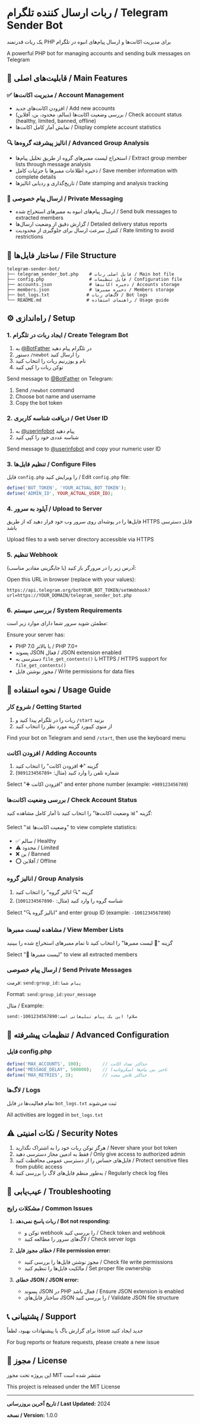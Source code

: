 # ربات ارسال کننده تلگرام / Telegram Sender Bot

یک ربات قدرتمند PHP برای مدیریت اکانت‌ها و ارسال پیام‌های انبوه در تلگرام

A powerful PHP bot for managing accounts and sending bulk messages on Telegram

## 🚀 قابلیت‌های اصلی / Main Features

### ✅ مدیریت اکانت‌ها / Account Management
- افزودن اکانت‌های جدید / Add new accounts
- بررسی وضعیت اکانت‌ها (سالم، محدود، بن، آفلاین) / Check account status (healthy, limited, banned, offline)
- نمایش آمار کامل اکانت‌ها / Display complete account statistics

### 🔍 انالیز پیشرفته گروه‌ها / Advanced Group Analysis
- استخراج لیست ممبرهای گروه از طریق تحلیل پیام‌ها / Extract group member lists through message analysis
- ذخیره اطلاعات ممبرها با جزئیات کامل / Save member information with complete details
- تاریخ‌گذاری و ردیابی انالیزها / Date stamping and analysis tracking

### 📨 ارسال پیام خصوصی / Private Messaging
- ارسال پیام‌های انبوه به ممبرهای استخراج شده / Send bulk messages to extracted members
- گزارش دقیق از وضعیت ارسال‌ها / Detailed delivery status reports
- کنترل سرعت ارسال برای جلوگیری از محدودیت / Rate limiting to avoid restrictions

## 📁 ساختار فایل‌ها / File Structure

```
telegram-sender-bot/
├── telegram_sender_bot.php    # فایل اصلی ربات / Main bot file
├── config.php                 # فایل تنظیمات / Configuration file
├── accounts.json              # ذخیره اکانت‌ها / Accounts storage
├── members.json               # ذخیره ممبرها / Members storage
├── bot_logs.txt              # لاگ‌های ربات / Bot logs
└── README.md                 # راهنمای استفاده / Usage guide
```

## ⚙️ راه‌اندازی / Setup

### 1. ایجاد ربات در تلگرام / Create Telegram Bot

1. به [@BotFather](https://t.me/BotFather) در تلگرام پیام دهید
2. دستور `/newbot` را ارسال کنید
3. نام و یوزرنیم ربات را انتخاب کنید
4. توکن ربات را کپی کنید

Send message to [@BotFather](https://t.me/BotFather) on Telegram:
1. Send `/newbot` command
2. Choose bot name and username
3. Copy the bot token

### 2. دریافت شناسه کاربری / Get User ID

1. به [@userinfobot](https://t.me/userinfobot) پیام دهید
2. شناسه عددی خود را کپی کنید

Send message to [@userinfobot](https://t.me/userinfobot) and copy your numeric user ID

### 3. تنظیم فایل‌ها / Configure Files

فایل `config.php` را ویرایش کنید / Edit `config.php` file:

```php
define('BOT_TOKEN', 'YOUR_ACTUAL_BOT_TOKEN');
define('ADMIN_ID', YOUR_ACTUAL_USER_ID);
```

### 4. آپلود به سرور / Upload to Server

فایل‌ها را در پوشه‌ای روی سرور وب خود قرار دهید که از طریق HTTPS قابل دسترسی باشد

Upload files to a web server directory accessible via HTTPS

### 5. تنظیم Webhook

آدرس زیر را در مرورگر باز کنید (با جایگزینی مقادیر مناسب):

Open this URL in browser (replace with your values):

```
https://api.telegram.org/botYOUR_BOT_TOKEN/setWebhook?url=https://YOUR_DOMAIN/telegram_sender_bot.php
```

### 6. بررسی سیستم / System Requirements

مطمئن شوید سرور شما دارای موارد زیر است:

Ensure your server has:

- PHP 7.0 یا بالاتر / PHP 7.0+
- پسوند JSON فعال / JSON extension enabled
- دسترسی به `file_get_contents()` با HTTPS / HTTPS support for `file_get_contents()`
- مجوز نوشتن فایل / Write permissions for data files

## 📖 نحوه استفاده / Usage Guide

### شروع کار / Getting Started

1. ربات را در تلگرام پیدا کنید و `/start` بزنید
2. از منوی کیبورد گزینه مورد نظر را انتخاب کنید

Find your bot on Telegram and send `/start`, then use the keyboard menu

### افزودن اکانت / Adding Accounts

1. گزینه "➕ افزودن اکانت" را انتخاب کنید
2. شماره تلفن را وارد کنید (مثال: `+989123456789`)

Select "➕ افزودن اکانت" and enter phone number (example: `+989123456789`)

### بررسی وضعیت اکانت‌ها / Check Account Status

گزینه "📊 وضعیت اکانت‌ها" را انتخاب کنید تا آمار کامل مشاهده کنید:

Select "📊 وضعیت اکانت‌ها" to view complete statistics:

- ✅ سالم / Healthy
- ⚠️ محدود / Limited  
- ❌ بن / Banned
- ⭕ آفلاین / Offline

### انالیز گروه / Group Analysis

1. گزینه "🔍 انالیز گروه" را انتخاب کنید
2. شناسه گروه را وارد کنید (مثال: `-1001234567890`)

Select "🔍 انالیز گروه" and enter group ID (example: `-1001234567890`)

### مشاهده لیست ممبرها / View Member Lists

گزینه "👥 لیست ممبرها" را انتخاب کنید تا تمام ممبرهای استخراج شده را ببینید

Select "👥 لیست ممبرها" to view all extracted members

### ارسال پیام خصوصی / Send Private Messages

فرمت: `send:group_id:پیام شما`

Format: `send:group_id:your_message`

مثال / Example:
```
send:-1001234567890:سلام! این یک پیام تبلیغاتی است
```

## 🔧 تنظیمات پیشرفته / Advanced Configuration

### فایل config.php

```php
define('MAX_ACCOUNTS', 100);        // حداکثر تعداد اکانت
define('MESSAGE_DELAY', 500000);    // تاخیر بین پیام‌ها (میکروثانیه)
define('MAX_RETRIES', 3);           // حداکثر تلاش مجدد
```

### لاگ‌ها / Logs

تمام فعالیت‌ها در فایل `bot_logs.txt` ثبت می‌شوند

All activities are logged in `bot_logs.txt`

## ⚠️ نکات امنیتی / Security Notes

1. هرگز توکن ربات خود را به اشتراک نگذارید / Never share your bot token
2. فقط به ادمین مجاز دسترسی دهید / Only give access to authorized admin
3. فایل‌های حساس را از دسترسی عمومی محافظت کنید / Protect sensitive files from public access
4. به‌طور منظم فایل‌های لاگ را بررسی کنید / Regularly check log files

## 🐛 عیب‌یابی / Troubleshooting

### مشکلات رایج / Common Issues

1. **ربات پاسخ نمی‌دهد / Bot not responding:**
   - توکن و webhook را بررسی کنید / Check token and webhook
   - لاگ‌های سرور را مطالعه کنید / Check server logs

2. **خطای مجوز فایل / File permission error:**
   - مجوز نوشتن فایل‌ها را بررسی کنید / Check file write permissions
   - مالکیت فایل‌ها را تنظیم کنید / Set proper file ownership

3. **خطای JSON / JSON error:**
   - پسوند JSON در PHP فعال باشد / Ensure JSON extension is enabled
   - ساختار فایل‌های JSON را بررسی کنید / Validate JSON file structure

## 📞 پشتیبانی / Support

برای گزارش باگ یا پیشنهادات بهبود، لطفاً issue جدید ایجاد کنید

For bug reports or feature requests, please create a new issue

## 📄 مجوز / License

این پروژه تحت مجوز MIT منتشر شده است

This project is released under the MIT License

---

**تاریخ آخرین بروزرسانی / Last Updated:** 2024

**نسخه / Version:** 1.0.0
